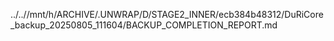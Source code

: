 ../..//mnt/h/ARCHIVE/.UNWRAP/D/STAGE2_INNER/ecb384b48312/DuRiCore_backup_20250805_111604/BACKUP_COMPLETION_REPORT.md